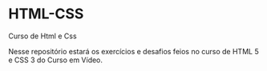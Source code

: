 # HTML-CSS
 Curso de Html e Css

Nesse repositório estará os exercícios e desafios feios no curso de HTML 5 e CSS 3 do Curso em Vídeo.